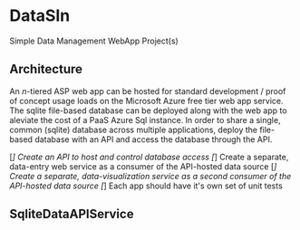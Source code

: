 # DataSln
Simple Data Management WebApp Project(s)

## Architecture

An _n_-tiered ASP web app can be hosted for standard development / proof of concept usage loads on the Microsoft Azure free tier web app service. The sqlite
file-based database can be deployed along with the web app to aleviate the cost of a PaaS Azure Sql instance. In order to share a single, common (sqlite)
database across multiple applications, deploy the file-based database with an API and access the database through the API.

[_] Create an API to host and control database access
[_] Create a separate, data-entry web service as a consumer of the API-hosted data source
[_] Create a separate, data-visualization service as a second consumer of the API-hosted data source
[_] Each app should have it's own set of unit tests

## SqliteDataAPIService

## 
